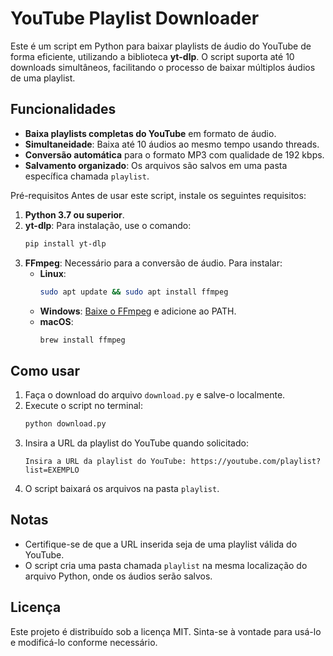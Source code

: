 
# YouTube Playlist Downloader

Este é um script em Python para baixar playlists de áudio do YouTube de forma eficiente, utilizando a biblioteca **yt-dlp**. O script suporta até 10 downloads simultâneos, facilitando o processo de baixar múltiplos áudios de uma playlist.

## Funcionalidades
- **Baixa playlists completas do YouTube** em formato de áudio.
- **Simultaneidade**: Baixa até 10 áudios ao mesmo tempo usando threads.
- **Conversão automática** para o formato MP3 com qualidade de 192 kbps.
- **Salvamento organizado**: Os arquivos são salvos em uma pasta específica chamada `playlist`.

Pré-requisitos
Antes de usar este script, instale os seguintes requisitos:

1. **Python 3.7 ou superior**.
2. **yt-dlp**: Para instalação, use o comando:
   ```bash
   pip install yt-dlp
   ```
3. **FFmpeg**: Necessário para a conversão de áudio. Para instalar:
   - **Linux**: 
     ```bash
     sudo apt update && sudo apt install ffmpeg
     ```
   - **Windows**: [Baixe o FFmpeg](https://ffmpeg.org/download.html) e adicione ao PATH.
   - **macOS**: 
     ```bash
     brew install ffmpeg
     ```

## Como usar
1. Faça o download do arquivo `download.py` e salve-o localmente.
2. Execute o script no terminal:
   ```bash
   python download.py
   ```
3. Insira a URL da playlist do YouTube quando solicitado:
   ```
   Insira a URL da playlist do YouTube: https://youtube.com/playlist?list=EXEMPLO
   ```
4. O script baixará os arquivos na pasta `playlist`.

## Notas
- Certifique-se de que a URL inserida seja de uma playlist válida do YouTube.
- O script cria uma pasta chamada `playlist` na mesma localização do arquivo Python, onde os áudios serão salvos.

## Licença
Este projeto é distribuído sob a licença MIT. Sinta-se à vontade para usá-lo e modificá-lo conforme necessário.